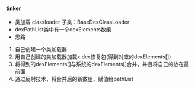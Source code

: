 ####  tinker
  * 类加载  classloader 子类：BaseDexClassLoader
  * dexPathList类中有一个dexElements数组
  * 思路
  1. 自己创建一个类加载器
  2. 用自己创建的类加载器加载x.dex修复包(得到对应的dexElements[])
  3. 将得到的dexElements[]与系统的dexElements[]合并，并且将自己的放在最前面
  4. 通过反射技术，将合并后的新数组，赋值给pathList 